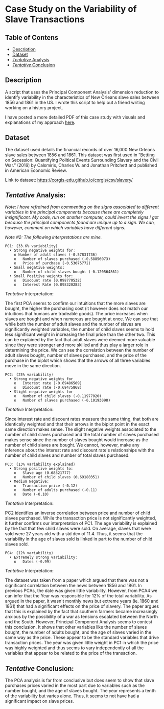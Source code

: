 # Case Study on the Variability of Slave Transactions

## Table of Contens
* [Description](#description)
* [Dataset](#dataset)
* [*Tentative* Analysis](#tentative-analysis)
* [*Tentative* Conclusion](#tentative-conclusion)

## Description
A script that uses the Principal Component Analysis' dimension reduction to identify variability in the characteristics of New Orleans slave sales between 1856 and 1861 in the US. I wrote this script to help out a friend writing working on a history project.

I have posted a more detailed PDF of this case study with visuals and explanations of my approach [here](https://github.com/mika-jpd/Variability_of_Slave_Transactions_Analysis/blob/main/Case%20Study%20on%20the%20Variability%20of%20Slave%20Transactions.pdf).

## Dataset
The dataset used details the financial records of over 16,000 New Orleans slave sales between 1856 and 1861. This dataset was first used in “Betting on Secession: Quantifying Political Events Surrounding Slavery and the Civil War.” (2016) by Calomiris, Charles W. and Jonathan Pritchett and published in American Economic Review. 

Link to dataset: https://corgis-edu.github.io/corgis/csv/slavery/

## *Tentative* Analysis:
*Note: I have refrained from commenting on the signs associated to different variables in the principal components because these are completely insignificant. My code, run on another computer, could invert the signs I got because the principal components found are unique up to a sign. We can, however, comment on which variables have different signs.*

*Note #2: The following interpretations are mine.*

```
PC1: (33.6% variability)
  •	Strong negative weights for:
    o Number of adult slaves (-0.57831736)
    o	Number of slaves purchased (-0.58856073)
    o	Price of purchase (-0.53075772)
  •	Small negative weights:
    o	Number of child slaves bought (-0.120564861)
  •	Small Positive weights for:
    o	Discount rate (0.098770532)
    o	Interest Rate (0.098320283)
```

*Tentative* Interpretation: 

The first PCA seems to confirm our intuitions that the more slaves are bought, the higher the purchasing cost (it however does not match our intuitions that humans are tradeable goods). The price increases when slaves are bought and when numerous are bought at once. We can see that while both the number of adult slaves and the number of slaves are significantly weighted variables, the number of child slaves seems to hold less significant weight in increasing the final price than the other two. This can be explained by the fact that adult slaves were deemed more valuable since they were stronger and more skilled and thus play a larger role in determining the price. 
We can see the correlation between the number of adult slaves bought, number of slaves purchased, and the price of the purchase in the biplot which shows that the arrows of all three variables move in the same direction.

```
PC2: (25% variability)
  •	Strong negative weights for
    o	Interest rate (-0.69486589)
    o	Discount rate (-0.69475868)
  •	Slight negative weights for
    o	Number of child slaves (-0.11977020)
    o	Number of slaves purchased (-0.10193098)
```

*Tentative* Interpretation:

Since interest rate and discount rates measure the same thing, that both are identically weighted and that their arrows in the biplot point in the exact same direction makes sense. The slight negative weights associated to the number of child slaves purchased and the total number of slaves purchased makes sense since the number of slaves bought would increase as the number of child slaves are bought. We cannot, however, make any inference about the interest rate and discount rate's relationships with the number of child slaves and  number of total slaves purchased.

```
PC3: (13% variability explained)
  •	Strong positive weights to:
    o	Slave age (0.68521777)
    o	Number of child slaves (0.69180351)
  •	Medium Negative:
    o	Transaction price (-0.12)
    o	Number of adults purchased (-0.11)
    o	Date (-0.10)
```

*Tentative* Interpretation: 

PC2 identifies an inverse correlation between price and number of child slaves purchased. While the transaction price is not significantly weighted, it further confirms our interpretation of PC1. The age variability is explained by the fact that few child slaves were sold. On average, slaves that were sold were 27 years old with a std dev of 11.4. Thus, it seems that the variability in the age of slaves sold is linked in part to the number of child slaves sold.

```
PC4: (12% variability)
  •	Extremely strong variability:
    o	Dates (-0.99)
```

*Tentative* Interpretation: 

The dataset was taken from a paper which argued that there was not a significant correlation between the news between 1856 and 1861. In previous PCAs, the date was given little variability. However, from PCA4 we can infer that the Year was responsible for 12% of the total variability. As argued in the paper, it wasn't monthly news but extreme years (ie. 1860 and 1861) that had a significant effects on the price of slavery. The paper argues that this is explained by the fact that southern farmers became increasingly anxious by the possibility of a war as tensions escalated between the North and the South. However, Principal Component Analysis seems to contest this conclusion. It shows that other variables like the number of slaves bought, the number of adults bought, and the age of slaves varied in the same way as the price. These appear to be the standard variables that drive transaction prices. The year was given little weight in PC1 in which the price was highly weighted and thus seems to vary independently of all the variables that appear to be related to the price of the transaction. 

## *Tentative* Conclusion:
The PCA analysis is far from conclusive but does seem to show that slave purchases prices varied in the most part due to variables such as the number bought, and the age of slaves bought. The year represents a tenth of the variability but varies alone. Thus, it seems to not have had a significant impact on slave prices.
